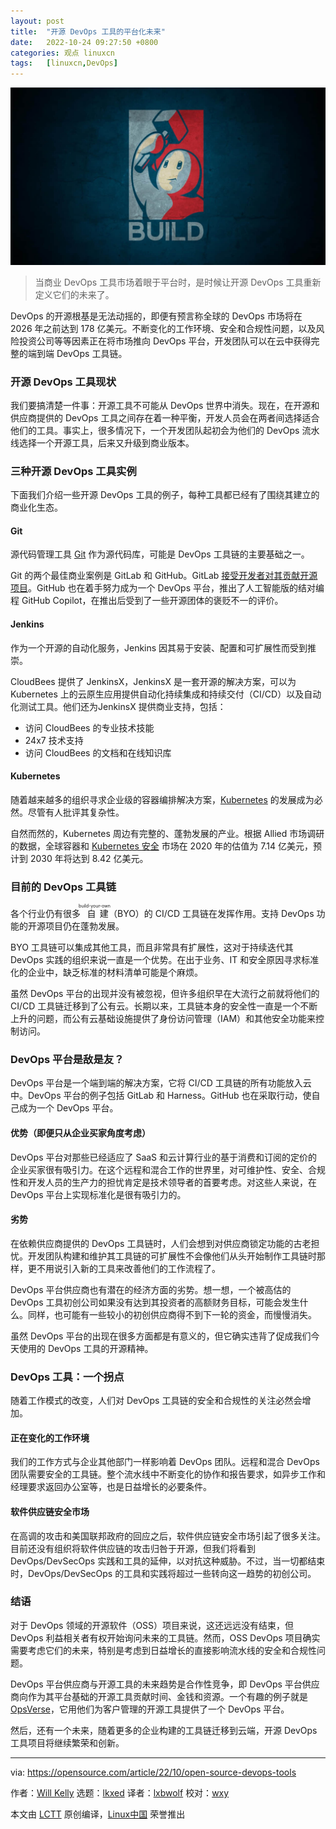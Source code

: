```yaml
---
layout: post
title:	"开源 DevOps 工具的平台化未来"
date:	2022-10-24 09:27:50 +0800 
categories:	观点 linuxcn 
tags:	[linuxcn,DevOps]
---
```



![](/Asserts/Images/album/202210/24/092748lwwoicus5e4s59gg.jpg)



> 
> 当商业 DevOps 工具市场着眼于平台时，是时候让开源 DevOps 工具重新定义它们的未来了。
> 
> 
> 


DevOps 的开源根基是无法动摇的，即便有预言称全球的 DevOps 市场将在 2026 年之前达到 178 亿美元。不断变化的工作环境、安全和合规性问题，以及风险投资公司等等因素正在将市场推向 DevOps 平台，开发团队可以在云中获得完整的端到端 DevOps 工具链。


### 开源 DevOps 工具现状


我们要搞清楚一件事：开源工具不可能从 DevOps 世界中消失。现在，在开源和供应商提供的 DevOps 工具之间存在着一种平衡，开发人员会在两者间选择适合他们的工具。事实上，很多情况下，一个开发团队起初会为他们的 DevOps 流水线选择一个开源工具，后来又升级到商业版本。


### 三种开源 DevOps 工具实例


下面我们介绍一些开源 DevOps 工具的例子，每种工具都已经有了围绕其建立的商业化生态。


#### Git


源代码管理工具 [Git](https://opensource.com/article/22/4/our-favorite-git-commands) 作为源代码库，可能是 DevOps 工具链的主要基础之一。


Git 的两个最佳商业案例是 GitLab 和 GitHub。GitLab [接受开发者对其贡献开源项目](https://opensource.com/article/19/9/how-contribute-gitlab)。GitHub 也在着手努力成为一个 DevOps 平台，推出了人工智能版的结对编程 GitHub Copilot，在推出后受到了一些开源团体的褒贬不一的评价。


#### Jenkins


作为一个开源的自动化服务，Jenkins 因其易于安装、配置和可扩展性而受到推崇。


CloudBees 提供了 JenkinsX，JenkinsX 是一套开源的解决方案，可以为 Kubernetes 上的云原生应用提供自动化持续集成和持续交付（CI/CD）以及自动化测试工具。他们还为JenkinsX 提供商业支持，包括：


* 访问 CloudBees 的专业技术技能
* 24x7 技术支持
* 访问 CloudBees 的文档和在线知识库


#### Kubernetes


随着越来越多的组织寻求企业级的容器编排解决方案，[Kubernetes](https://opensource.com/resources/what-is-kubernetes) 的发展成为必然。尽管有人批评其复杂性。


自然而然的，Kubernetes 周边有完整的、蓬勃发展的产业。根据 Allied 市场调研的数据，全球容器和 [Kubernetes 安全](https://enterprisersproject.com/article/2019/1/kubernetes-security-4-tips-manage-risks?intcmp=7013a000002qLH8AAM) 市场在 2020 年的估值为 7.14 亿美元，预计到 2030 年将达到 8.42 亿美元。


### 目前的 DevOps 工具链


各个行业仍有很多<ruby> 自建 <rt>  build-your-own </rt></ruby>（BYO）的 CI/CD 工具链在发挥作用。支持 DevOps 功能的开源项目仍在蓬勃发展。


BYO 工具链可以集成其他工具，而且非常具有扩展性，这对于持续迭代其 DevOps 实践的组织来说一直是一个优势。在出于业务、IT 和安全原因寻求标准化的企业中，缺乏标准的材料清单可能是个麻烦。


虽然 DevOps 平台的出现并没有被忽视，但许多组织早在大流行之前就将他们的 CI/CD 工具链迁移到了公有云。长期以来，工具链本身的安全性一直是一个不断上升的问题，而公有云基础设施提供了身份访问管理（IAM）和其他安全功能来控制访问。


### DevOps 平台是敌是友？


DevOps 平台是一个端到端的解决方案，它将 CI/CD 工具链的所有功能放入云中。DevOps 平台的例子包括 GitLab 和 Harness。GitHub 也在采取行动，使自己成为一个 DevOps 平台。


#### 优势（即便只从企业买家角度考虑）


DevOps 平台对那些已经适应了 SaaS 和云计算行业的基于消费和订阅的定价的企业买家很有吸引力。在这个远程和混合工作的世界里，对可维护性、安全、合规性和开发人员的生产力的担忧肯定是技术领导者的首要考虑。对这些人来说，在 DevOps 平台上实现标准化是很有吸引力的。


#### 劣势


在依赖供应商提供的 DevOps 工具链时，人们会想到对供应商锁定功能的古老担忧。开发团队构建和维护其工具链的可扩展性不会像他们从头开始制作工具链时那样，更不用说引入新的工具来改善他们的工作流程了。


DevOps 平台供应商也有潜在的经济方面的劣势。想一想，一个被高估的 DevOps 工具初创公司如果没有达到其投资者的高额财务目标，可能会发生什么。同样，也可能有一些较小的初创供应商得不到下一轮的资金，而慢慢消失。


虽然 DevOps 平台的出现在很多方面都是有意义的，但它确实违背了促成我们今天使用的 DevOps 工具的开源精神。


### DevOps 工具：一个拐点


随着工作模式的改变，人们对 DevOps 工具链的安全和合规性的关注必然会增加。


#### 正在变化的工作环境


我们的工作方式与企业其他部门一样影响着 DevOps 团队。远程和混合 DevOps 团队需要安全的工具链。整个流水线中不断变化的协作和报告要求，如异步工作和经理要求返回办公室等，也是日益增长的必要条件。


#### 软件供应链安全市场


在高调的攻击和美国联邦政府的回应之后，软件供应链安全市场引起了很多关注。目前还没有组织将软件供应链的攻击归咎于开源，但我们将看到 DevOps/DevSecOps 实践和工具的延伸，以对抗这种威胁。不过，当一切都结束时，DevOps/DevSecOps 的工具和实践将超过一些转向这一趋势的初创公司。


### 结语


对于 DevOps 领域的开源软件（OSS）项目来说，这还远远没有结束，但 DevOps 利益相关者有权开始询问未来的工具链。然而，OSS DevOps 项目确实需要考虑它们的未来，特别是考虑到日益增长的直接影响流水线的安全和合规性问题。


DevOps 平台供应商与开源工具的未来趋势是合作性竞争，即 DevOps 平台供应商向作为其平台基础的开源工具贡献时间、金钱和资源。一个有趣的例子就是 [OpsVerse](https://www.opsverse.io/)，它用他们为客户管理的开源工具提供了一个 DevOps 平台。


然后，还有一个未来，随着更多的企业构建的工具链迁移到云端，开源 DevOps 工具项目将继续繁荣和创新。




---


via: <https://opensource.com/article/22/10/open-source-devops-tools>


作者：[Will Kelly](https://opensource.com/users/willkelly) 选题：[lkxed](https://github.com/lkxed) 译者：[lxbwolf](https://github.com/lxbwolf) 校对：[wxy](https://github.com/wxy)


本文由 [LCTT](https://github.com/LCTT/TranslateProject) 原创编译，[Linux中国](https://linux.cn/) 荣誉推出
